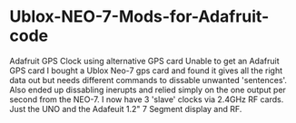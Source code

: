 # Ublox-NEO-7-Mods-for-Adafruit-code
Adafruit GPS Clock using alternative GPS card
Unable to get an Adafruit GPS card I bought a Ublox Neo-7 gps card and found it gives all the right data out but needs different commands to dissable unwanted 'sentences'. Also ended up dissabling inerupts and relied simply on the one output per second from the NEO-7. I now have 3 'slave' clocks via 2.4GHz RF cards. Just the UNO and the Adafeuit 1.2" 7 Segment display and RF.
